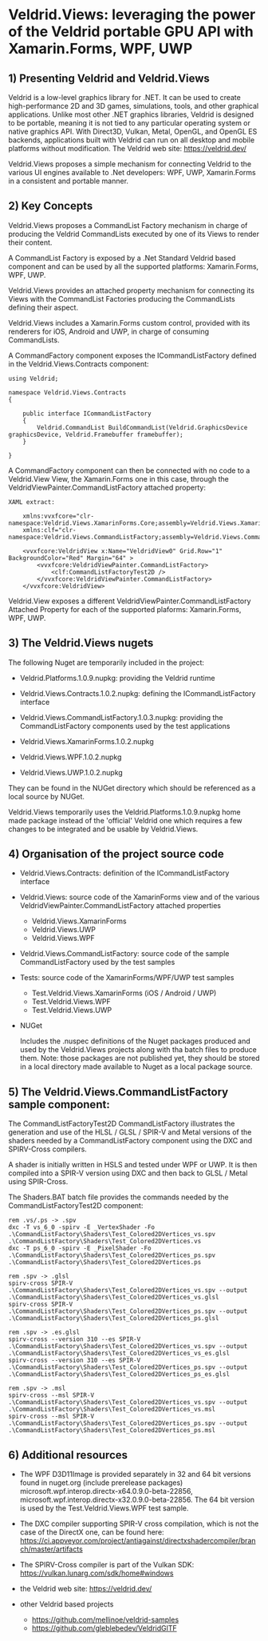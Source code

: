 # Veldrid.Views: leveraging the power of the Veldrid portable GPU API with Xamarin.Forms, WPF, UWP

## 1) Presenting Veldrid and Veldrid.Views  

Veldrid is a low-level graphics library for .NET. It can be used to create high-performance 2D and 3D games, simulations, tools, and other graphical applications. Unlike most other .NET graphics libraries, Veldrid is designed to be portable, meaning it is not tied to any particular operating system or native graphics API. With Direct3D, Vulkan, Metal, OpenGL, and OpenGL ES backends, applications built with Veldrid can run on all desktop and mobile platforms without modification.
The Veldrid web site: https://veldrid.dev/

Veldrid.Views proposes a simple mechanism for connecting Veldrid to the various UI engines available to .Net developers: WPF, UWP, Xamarin.Forms
in a consistent and portable manner. 

## 2) Key Concepts

Veldrid.Views proposes a CommandList Factory mechanism in charge of producing the Veldrid CommandLists executed by one of its Views to render their content.

A CommandList Factory is exposed by a .Net Standard Veldrid based component and can be used by all the supported platforms: Xamarin.Forms, WPF, UWP.

Veldrid.Views provides an attached property mechanism for connecting its Views with the CommandList Factories producing the CommandLists defining their aspect.

Veldrid.Views includes a Xamarin.Forms custom control, provided with its renderers for iOS, Android and UWP, in charge of consuming CommandLists.

A CommandFactory component exposes the ICommandListFactory defined in the Veldrid.Views.Contracts component:

```
using Veldrid;

namespace Veldrid.Views.Contracts
{

    public interface ICommandListFactory
    {
        Veldrid.CommandList BuildCommandList(Veldrid.GraphicsDevice graphicsDevice, Veldrid.Framebuffer framebuffer);
    }

}
```

A CommandFactory component can then be connected with no code to a Veldrid.View View, the Xamarin.Forms one in this case, through the VeldridViewPainter.CommandListFactory attached property:

    XAML extract:

        xmlns:vvxfcore="clr-namespace:Veldrid.Views.XamarinForms.Core;assembly=Veldrid.Views.XamarinForms.Core"
        xmlns:clf="clr-namespace:Veldrid.Views.CommandListFactory;assembly=Veldrid.Views.CommandListFactory"

        <vvxfcore:VeldridView x:Name="VeldridView0" Grid.Row="1" BackgroundColor="Red" Margin="64" >
            <vvxfcore:VeldridViewPainter.CommandListFactory>
                <clf:CommandListFactoryTest2D />
            </vvxfcore:VeldridViewPainter.CommandListFactory>
        </vvxfcore:VeldridView>

Veldrid.View exposes a different VeldridViewPainter.CommandListFactory Attached Property for each of the supported plaforms: Xamarin.Forms, WPF, UWP.

## 3) The Veldrid.Views nugets

The following Nuget are temporarily included in the project:

- Veldrid.Platforms.1.0.9.nupkg: providing the Veldrid runtime

- Veldrid.Views.Contracts.1.0.2.nupkg: defining the ICommandListFactory interface

- Veldrid.Views.CommandListFactory.1.0.3.nupkg: providing the CommandListFactory components used by the test applications

- Veldrid.Views.XamarinForms.1.0.2.nupkg
- Veldrid.Views.WPF.1.0.2.nupkg
- Veldrid.Views.UWP.1.0.2.nupkg

They can be found in the NUGet directory which should be referenced as a local source by NUGet.

Veldrid.Views temporarily uses the Veldrid.Platforms.1.0.9.nupkg home made package instead of the 'official' Veldrid one
which requires a few changes to be integrated and be usable by Veldrid.Views.

## 4) Organisation of the project source code

- Veldrid.Views.Contracts: definition of the ICommandListFactory interface

- Veldrid.Views: source code of the XamarinForms view and of the various VeldridViewPainter.CommandListFactory attached properties
  - Veldrid.Views.XamarinForms
  - Veldrid.Views.UWP
  - Veldrid.Views.WPF

- Veldrid.Views.CommandListFactory: source code of the sample CommandListFactory used by the test samples

- Tests: source code of the XamarinForms/WPF/UWP test samples

  - Test.Veldrid.Views.XamarinForms (iOS / Android / UWP)
  - Test.Veldrid.Views.WPF
  - Test.Veldrid.Views.UWP

- NUGet

  Includes the .nuspec definitions of the Nuget packages produced and used by the Veldrid.Views projects along with tha batch files to produce them.
  Note: those packages are not published yet, they should be stored in a local directory made available to Nuget as a local package source.   

## 5) The Veldrid.Views.CommandListFactory sample component: 

The CommandListFactoryTest2D CommandListFactory illustrates the generation and use of the HLSL / GLSL / SPIR-V and Metal versions of the shaders
needed by a CommandListFactory component using the DXC and SPIRV-Cross compilers.

A shader is initially written in HSLS and tested under WPF or UWP. It is then compiled into a SPIR-V version using DXC and then back to GLSL / Metal
using SPIR-Cross.

The Shaders.BAT batch file provides the commands needed by the CommandListFactoryTest2D component:

```
rem .vs/.ps -> .spv
dxc -T vs_6_0 -spirv -E _VertexShader -Fo .\CommandListFactory\Shaders\Test_Colored2DVertices_vs.spv .\CommandListFactory\Shaders\Test_Colored2DVertices.vs
dxc -T ps_6_0 -spirv -E _PixelShader -Fo .\CommandListFactory\Shaders\Test_Colored2DVertices_ps.spv .\CommandListFactory\Shaders\Test_Colored2DVertices.ps

rem .spv -> .glsl
spirv-cross SPIR-V .\CommandListFactory\Shaders\Test_Colored2DVertices_vs.spv --output .\CommandListFactory\Shaders\Test_Colored2DVertices_vs.glsl
spirv-cross SPIR-V .\CommandListFactory\Shaders\Test_Colored2DVertices_ps.spv --output .\CommandListFactory\Shaders\Test_Colored2DVertices_ps.glsl

rem .spv -> .es.glsl
spirv-cross --version 310 --es SPIR-V .\CommandListFactory\Shaders\Test_Colored2DVertices_vs.spv --output .\CommandListFactory\Shaders\Test_Colored2DVertices_vs_es.glsl
spirv-cross --version 310 --es SPIR-V .\CommandListFactory\Shaders\Test_Colored2DVertices_ps.spv --output .\CommandListFactory\Shaders\Test_Colored2DVertices_ps_es.glsl

rem .spv -> .msl
spirv-cross --msl SPIR-V .\CommandListFactory\Shaders\Test_Colored2DVertices_vs.spv --output .\CommandListFactory\Shaders\Test_Colored2DVertices_vs.msl
spirv-cross --msl SPIR-V .\CommandListFactory\Shaders\Test_Colored2DVertices_ps.spv --output .\CommandListFactory\Shaders\Test_Colored2DVertices_ps.msl
```

## 6) Additional resources

- The WPF D3D11Image is provided separately in 32 and 64 bit versions found in nuget.org (include prerelease packages)
  microsoft.wpf.interop.directx-x64.0.9.0-beta-22856, microsoft.wpf.interop.directx-x32.0.9.0-beta-22856.
  The 64 bit version is used by the Test.Veldrid.Views.WPF test sample.

- The DXC compiler supporting SPIR-V cross compilation, which is not the case of the DirectX one,
  can be found here:
  https://ci.appveyor.com/project/antiagainst/directxshadercompiler/branch/master/artifacts

- The SPIRV-Cross compiler is part of the Vulkan SDK:
  https://vulkan.lunarg.com/sdk/home#windows

- the Veldrid web site: https://veldrid.dev/

- other Veldrid based projects

  - https://github.com/mellinoe/veldrid-samples
  - https://github.com/gleblebedev/VeldridGlTF



